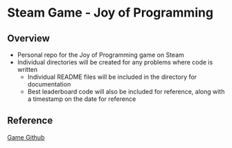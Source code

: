 # Steam Game - Joy of Programming

## Overview

- Personal repo for the Joy of Programming game on Steam
- Individual directories will be created for any problems where code is written
  - Individual README files will be included in the directory for documentation
  - Best leaderboard code will also be included for reference, along with a timestamp on the date for reference

## Reference

[Game Github](https://github.com/maschere/pyjop/tree/main)
